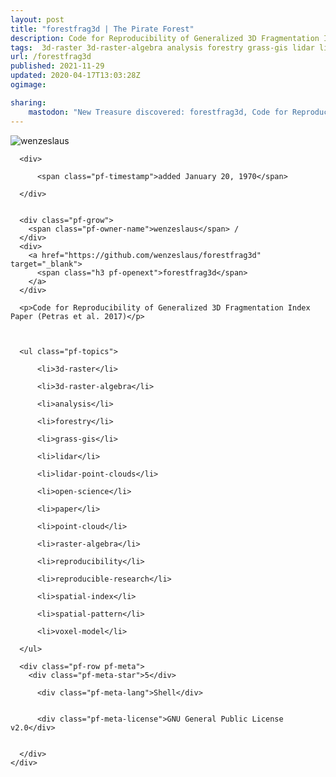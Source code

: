 ```yaml
---
layout: post
title: "forestfrag3d | The Pirate Forest"
description: Code for Reproducibility of Generalized 3D Fragmentation Index Paper (Petras et al. 2017)
tags:  3d-raster 3d-raster-algebra analysis forestry grass-gis lidar lidar-point-clouds open-science paper point-cloud raster-algebra reproducibility reproducible-research spatial-index spatial-pattern voxel-model
url: /forestfrag3d
published: 2021-11-29
updated: 2020-04-17T13:03:28Z
ogimage: 

sharing:
    mastodon: "New Treasure discovered: forestfrag3d, Code for Reproducibility of Generalized 3D Fragmentation Index Paper (Petras et al. 2017)"
---
```


<div class="pf-night-sky-spacer">
    <div id="pf-night-sky" data-stars="5" data-owner="wenzeslaus" data-repo="forestfrag3d">
        <div id="pf-open-dialog" class="pf-meta-star pf-star-todo"></div>
        <dialog id="pf-star-dialog">
            Star this Repository to putt a smile on the Developers face.
            <div class="pf-row">
                <div class="pf-grow"></div>
                <div><a class="pf-unterlines" href="https://github.com/wenzeslaus/forestfrag3d" target="_blank">VISIT REPOSITORY</a></div>
            </div>
        </dialog>
    </div>
    
</div>

<div class="pf-ship-list">
    <div class="pf-row pf-pirate pf-small-column" data-pirate-id="wVavTK1bBHbJzvaV22KpZ">
    <div>
      <!--<a href="https://github.com/wenzeslaus" target="blank">-->
        <div class="pf-pirate-avatar">
          <div class="pf-cross pf-clickable"  onclick="collect('wVavTK1bBHbJzvaV22KpZ'); return false;"></div>
          <img src="https://avatars.githubusercontent.com/u/5449060?v=4" title="wenzeslaus" alt="wenzeslaus"/>
      </div>
      <!--</a>
      <div class="pf-pirate-actions">
        <a class="pf-treasure-add"  title="save in my treasure chest" onclick="collect('wVavTK1bBHbJzvaV22KpZ'); return false;" href="#">
          <img src="./assets/coin.svg" alt="treasure"/>
        </a>
        <a class="pf-treasure-remove" onclick="throwAway('wVavTK1bBHbJzvaV22KpZ'); return false;">remove</a>
      </div>-->
    </div>
    <div class="pf-ship">

      <div>
        
          <span class="pf-timestamp">added January 20, 1970</span>
        
      </div>
      
      
      <div class="pf-grow">
        <span class="pf-owner-name">wenzeslaus</span> / 
      </div>
      <div>
        <a href="https://github.com/wenzeslaus/forestfrag3d" target="_blank">
          <span class="h3 pf-openext">forestfrag3d</span>
        </a>
      </div>

      <p>Code for Reproducibility of Generalized 3D Fragmentation Index Paper (Petras et al. 2017)</p>

      

      <ul class="pf-topics">
        
          <li>3d-raster</li>
        
          <li>3d-raster-algebra</li>
        
          <li>analysis</li>
        
          <li>forestry</li>
        
          <li>grass-gis</li>
        
          <li>lidar</li>
        
          <li>lidar-point-clouds</li>
        
          <li>open-science</li>
        
          <li>paper</li>
        
          <li>point-cloud</li>
        
          <li>raster-algebra</li>
        
          <li>reproducibility</li>
        
          <li>reproducible-research</li>
        
          <li>spatial-index</li>
        
          <li>spatial-pattern</li>
        
          <li>voxel-model</li>
        
      </ul>

      <div class="pf-row pf-meta">
        <div class="pf-meta-star">5</div>
        
          <div class="pf-meta-lang">Shell</div>
        
        
          <div class="pf-meta-license">GNU General Public License v2.0</div>
        
        
      </div>
    </div>
  </div>
</div>